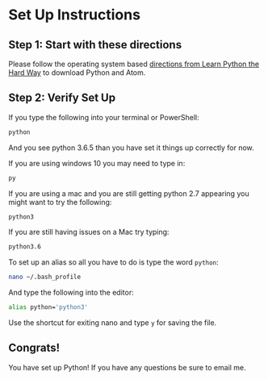 # Set Up Instructions

## Step 1: Start with these directions
Please follow the operating system based [directions from Learn Python the Hard Way](https://learnpythonthehardway.org/python3/ex0.html) to download Python and Atom.

## Step 2: Verify Set Up
If you type the following into your terminal or PowerShell:

```bash
python
```

And you see python 3.6.5 than you have set it things up correctly for now.

If you are using windows 10 you may need to type in:

```bash
py
```

If you are using a mac and you are still getting python 2.7 appearing you might want to try the following:

```bash
python3
```

If you are still having issues on a Mac try typing:

```bash
python3.6
```

To set up an alias so all you have to do is type the word `python`:

```bash
nano ~/.bash_profile
```
And type the following into the editor:
```bash
alias python='python3'
```
Use the shortcut for exiting nano and type `y` for saving the file.

## Congrats!
You have set up Python! If you have any questions be sure to email me.
